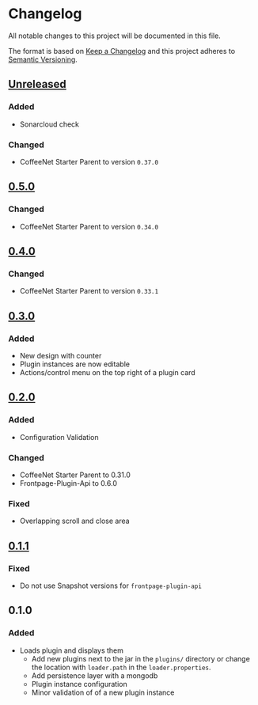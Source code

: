 # Changelog
All notable changes to this project will be documented in this file.

The format is based on [Keep a Changelog](http://keepachangelog.com/en/1.0.0/)
and this project adheres to [Semantic Versioning](http://semver.org/spec/v2.0.0.html).


## [Unreleased]
### Added
- Sonarcloud check

### Changed
- CoffeeNet Starter Parent to version `0.37.0`

## [0.5.0]
### Changed
- CoffeeNet Starter Parent to version `0.34.0`


## [0.4.0]
### Changed
- CoffeeNet Starter Parent to version `0.33.1`


## [0.3.0]
### Added
- New design with counter
- Plugin instances are now editable
- Actions/control menu on the top right of a plugin card


## [0.2.0]
### Added
- Configuration Validation

### Changed
- CoffeeNet Starter Parent to 0.31.0
- Frontpage-Plugin-Api to 0.6.0

### Fixed
- Overlapping scroll and close area


## [0.1.1]
### Fixed
- Do not use Snapshot versions for `frontpage-plugin-api`


## 0.1.0
### Added
- Loads plugin and displays them
  - Add new plugins next to the jar in the `plugins/`
    directory or change the location with `loader.path`
    in the `loader.properties`.
  - Add persistence layer with a mongodb
  - Plugin instance configuration
  - Minor validation of of a new plugin instance

[Unreleased]: https://github.com/coffeenet/coffeenet-frontpage/compare/0.5.0...HEAD
[0.5.0]: https://github.com/coffeenet/coffeenet-frontpage/compare/0.4.0...0.5.0
[0.4.0]: https://github.com/coffeenet/coffeenet-frontpage/compare/0.3.0...0.4.0
[0.3.0]: https://github.com/coffeenet/coffeenet-frontpage/compare/0.2.0...0.3.0
[0.2.0]: https://github.com/coffeenet/coffeenet-frontpage/compare/0.1.1...0.2.0
[0.1.1]: https://github.com/coffeenet/coffeenet-frontpage/compare/0.1.0...0.1.1
